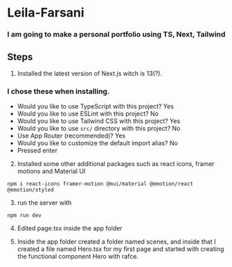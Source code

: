 # Leila-Farsani
### I am going to make a personal portfolio using TS, Next, Tailwind 

## Steps
1. Installed the latest version of Next.js witch is 13(?).
### I chose these when installing.
- Would you like to use TypeScript with this project? Yes
- Would you like to use ESLint with this project? No 
- Would you like to use Tailwind CSS with this project? Yes
- Would you like to use `src/` directory with this project? No
- Use App Router (recommended)? Yes
- Would you like to customize the default import alias? No 
- Pressed enter

2. Installed some other additional packages such as react icons, framer motions and Material UI 
```
npm i react-icons framer-motion @mui/material @emotion/react @emotion/styled
```
3. run the server with 
```
npm run dev
```
4. Edited page.tsx inside the app folder 

5. Inside the app folder created a folder named scenes, and inside that I created a file named Hero.tsx for my first page and started with creating the functional component Hero with rafce.

